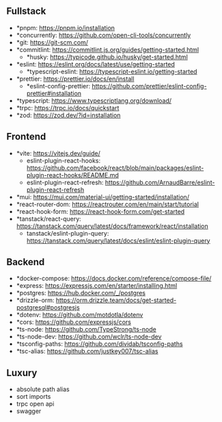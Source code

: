 ## Fullstack

- \*pnpm: https://pnpm.io/installation
- \*concurrently: https://github.com/open-cli-tools/concurrently
- \*git: https://git-scm.com/
- \*commitlint: https://commitlint.js.org/guides/getting-started.html
  - \*husky: https://typicode.github.io/husky/get-started.html
- \*eslint: https://eslint.org/docs/latest/use/getting-started
  - \*typescript-eslint: https://typescript-eslint.io/getting-started
- \*prettier: https://prettier.io/docs/en/install
  - \*eslint-config-prettier: https://github.com/prettier/eslint-config-prettier#installation
- \*typescript: https://www.typescriptlang.org/download/
- \*trpc: https://trpc.io/docs/quickstart
- \*zod: https://zod.dev/?id=installation

## Frontend

- \*vite: https://vitejs.dev/guide/
  - eslint-plugin-react-hooks: https://github.com/facebook/react/blob/main/packages/eslint-plugin-react-hooks/README.md
  - eslint-plugin-react-refresh: https://github.com/ArnaudBarre/eslint-plugin-react-refresh
- \*mui: https://mui.com/material-ui/getting-started/installation/
- \*react-router-dom: https://reactrouter.com/en/main/start/tutorial
- \*react-hook-form: https://react-hook-form.com/get-started
- \*tanstack/react-query: https://tanstack.com/query/latest/docs/framework/react/installation
  - tanstack/eslint-plugin-query: https://tanstack.com/query/latest/docs/eslint/eslint-plugin-query

## Backend

- \*docker-compose: https://docs.docker.com/reference/compose-file/
- \*express: https://expressjs.com/en/starter/installing.html
- \*postgres: https://hub.docker.com/_/postgres
- \*drizzle-orm: https://orm.drizzle.team/docs/get-started-postgresql#postgresjs
- \*dotenv: https://github.com/motdotla/dotenv
- \*cors: https://github.com/expressjs/cors
- \*ts-node: https://github.com/TypeStrong/ts-node
- \*ts-node-dev: https://github.com/wclr/ts-node-dev
- \*tsconfig-paths: https://github.com/dividab/tsconfig-paths
- \*tsc-alias: https://github.com/justkey007/tsc-alias

## Luxury

- absolute path alias
- sort imports
- trpc open api
- swagger
